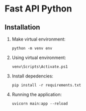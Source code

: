 # Fast API Python

## Installation

1. Make virtual environment:
   ```
   python -m venv env
   ```
   
2. Using virtual environment:
   ```
   venv\Scripts\Activate.ps1
   ```

3. Install depedencies:
   ```
   pip install -r requirements.txt
   ```

4. Running the application:
   ```
   uvicorn main:app --reload
   ```